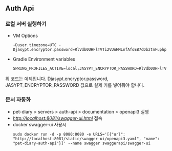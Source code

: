 ## Auth Api

### 로컬 서버 실행하기
- VM Options
  ```text
  -Duser.timezone=UTC -Djasypt.encryptor.password=RlVdb0UHFlTVTi2VUnHMLnfAfoEB7dDbztnFuphpafjg1z4SMxeBEsF4fKmt7zY0
  ```
- Gradle Environment variables
  ```text
  SPRING_PROFILES_ACTIVE=local;JASYPT_ENCRYPTOR_PASSWORD=RlVdb0UHFlTVTi2VUnHMLnfAfoEB7dDbztnFuphpafjg1z4SMxeBEsF4fKmt7zY0
  ```
  
위 코드는 예제입니다. Djasypt.encryptor.password, JASYPT_ENCRYPTOR_PASSWORD 값으로 실제 키를 넣어줘야 합니다.

### 문서 자동화
- pet-diary > servers > auth-api > documentation > openapi3 실행
- [_http://localhost:8081/swagger-ui.html_](http://localhost:8081/swagger-ui.html) 접속
- docker swagger-ui 사용시
  ```shell
  sudo docker run -d -p 8080:8080 -e URLS='[{"url": "http://localhost:8081/static/swagger-ui/openapi3.yaml", "name": "pet-diary-auth-api"}]' --name swagger swaggerapi/swagger-ui
  ```